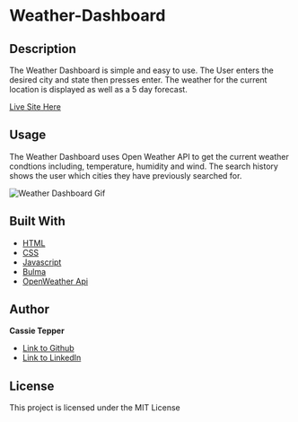 # Weather-Dashboard

## Description 

The Weather Dashboard is simple and easy to use. The User enters the desired city and state then presses enter. The weather for the current location is displayed as well as a 5 day forecast. 

[Live Site Here](https://ctep09.github.io/weather-dashboard/)

## Usage 

The Weather Dashboard uses Open Weather API to get the current weather condtions including, temperature, humidity and wind. The search history shows the user which cities they have previously searched for. 


![Weather Dashboard Gif]()

## Built With

* [HTML](https://developer.mozilla.org/en-US/docs/Web/HTML)
* [CSS](https://developer.mozilla.org/en-US/docs/Web/CSS)
* [Javascript](https://developer.mozilla.org/en-US/docs/Web/JavaScript)
* [Bulma](https://bulma.io/documentation/)
* [OpenWeather Api](https://openweathermap.org/api)


## Author

**Cassie Tepper** 

- [Link to Github](https://github.com/CTep09)
- [Link to LinkedIn](https://www.linkedin.com/in/cassie-tepper/)

## License

This project is licensed under the MIT License 